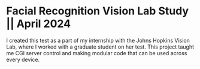 # Facial Recognition Vision Lab Study || April 2024
I created this test as a part of my internship with the Johns Hopkins Vision Lab, where I worked with a graduate student on her test. This project taught me CGI server control and making modular code that can be used across every device.
